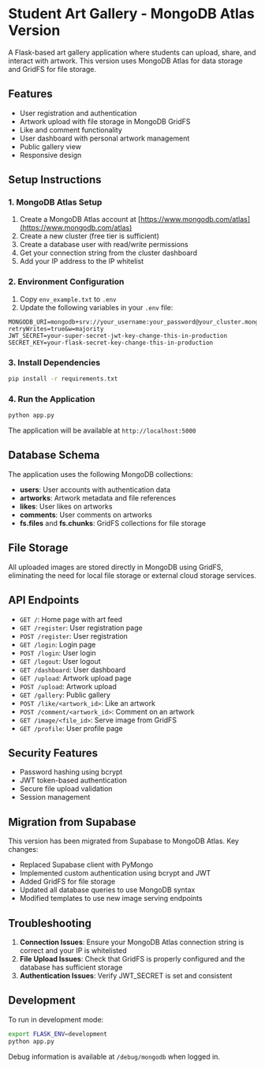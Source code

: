 # Student Art Gallery - MongoDB Atlas Version

A Flask-based art gallery application where students can upload, share, and interact with artwork. This version uses MongoDB Atlas for data storage and GridFS for file storage.

## Features

- User registration and authentication
- Artwork upload with file storage in MongoDB GridFS
- Like and comment functionality
- User dashboard with personal artwork management
- Public gallery view
- Responsive design

## Setup Instructions

### 1. MongoDB Atlas Setup

1. Create a MongoDB Atlas account at [https://www.mongodb.com/atlas](https://www.mongodb.com/atlas)
2. Create a new cluster (free tier is sufficient)
3. Create a database user with read/write permissions
4. Get your connection string from the cluster dashboard
5. Add your IP address to the IP whitelist

### 2. Environment Configuration

1. Copy `env_example.txt` to `.env`
2. Update the following variables in your `.env` file:

```env
MONGODB_URI=mongodb+srv://your_username:your_password@your_cluster.mongodb.net/student_art_gallery?retryWrites=true&w=majority
JWT_SECRET=your-super-secret-jwt-key-change-this-in-production
SECRET_KEY=your-flask-secret-key-change-this-in-production
```

### 3. Install Dependencies

```bash
pip install -r requirements.txt
```

### 4. Run the Application

```bash
python app.py
```

The application will be available at `http://localhost:5000`

## Database Schema

The application uses the following MongoDB collections:

- **users**: User accounts with authentication data
- **artworks**: Artwork metadata and file references
- **likes**: User likes on artworks
- **comments**: User comments on artworks
- **fs.files** and **fs.chunks**: GridFS collections for file storage

## File Storage

All uploaded images are stored directly in MongoDB using GridFS, eliminating the need for local file storage or external cloud storage services.

## API Endpoints

- `GET /`: Home page with art feed
- `GET /register`: User registration page
- `POST /register`: User registration
- `GET /login`: Login page
- `POST /login`: User login
- `GET /logout`: User logout
- `GET /dashboard`: User dashboard
- `GET /upload`: Artwork upload page
- `POST /upload`: Artwork upload
- `GET /gallery`: Public gallery
- `POST /like/<artwork_id>`: Like an artwork
- `POST /comment/<artwork_id>`: Comment on an artwork
- `GET /image/<file_id>`: Serve image from GridFS
- `GET /profile`: User profile page

## Security Features

- Password hashing using bcrypt
- JWT token-based authentication
- Secure file upload validation
- Session management

## Migration from Supabase

This version has been migrated from Supabase to MongoDB Atlas. Key changes:

- Replaced Supabase client with PyMongo
- Implemented custom authentication using bcrypt and JWT
- Added GridFS for file storage
- Updated all database queries to use MongoDB syntax
- Modified templates to use new image serving endpoints

## Troubleshooting

1. **Connection Issues**: Ensure your MongoDB Atlas connection string is correct and your IP is whitelisted
2. **File Upload Issues**: Check that GridFS is properly configured and the database has sufficient storage
3. **Authentication Issues**: Verify JWT_SECRET is set and consistent

## Development

To run in development mode:

```bash
export FLASK_ENV=development
python app.py
```

Debug information is available at `/debug/mongodb` when logged in. 